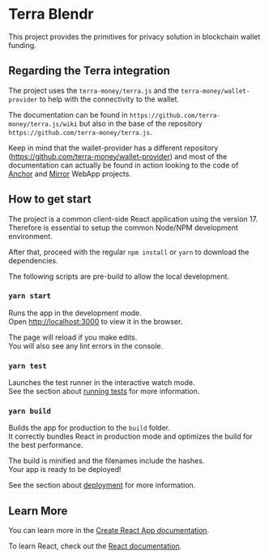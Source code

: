 # Terra Blendr

This project provides the primitives for privacy solution in blockchain wallet funding.

## Regarding the Terra integration

The project uses the `terra-money/terra.js` and the `terra-money/wallet-provider` to help with the connectivity to the wallet.

The documentation can be found in `https://github.com/terra-money/terra.js/wiki` but also in the base of the repository `https://github.com/terra-money/terra.js`.

Keep in mind that the wallet-provider has a different repository (https://github.com/terra-money/wallet-provider) and most of the documentation can actually be found in action looking to the code of [Anchor](https://github.com/Anchor-Protocol/anchor-web-app) and [Mirror](https://github.com/Mirror-Protocol/terra-web-app) WebApp projects.

## How to get start

The project is a common client-side React application using the version 17. Therefore is essential to setup the common Node/NPM development environment.

After that, proceed with the regular `npm install` or `yarn` to download the dependencies.

The following scripts are pre-build to allow the local development.

### `yarn start`

Runs the app in the development mode.\
Open [http://localhost:3000](http://localhost:3000) to view it in the browser.

The page will reload if you make edits.\
You will also see any lint errors in the console.

### `yarn test`

Launches the test runner in the interactive watch mode.\
See the section about [running tests](https://facebook.github.io/create-react-app/docs/running-tests) for more information.

### `yarn build`

Builds the app for production to the `build` folder.\
It correctly bundles React in production mode and optimizes the build for the best performance.

The build is minified and the filenames include the hashes.\
Your app is ready to be deployed!

See the section about [deployment](https://facebook.github.io/create-react-app/docs/deployment) for more information.

## Learn More

You can learn more in the [Create React App documentation](https://facebook.github.io/create-react-app/docs/getting-started).

To learn React, check out the [React documentation](https://reactjs.org/).
